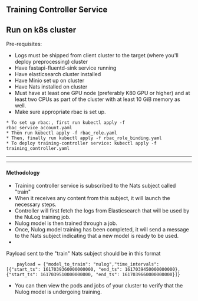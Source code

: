 ## Training Controller Service

## Run on k8s cluster
Pre-requisites:
* Logs must be shipped from client cluster to the target (where you'll deploy preprocessing) cluster
* Have fastapi-fluentd-sink service running
* Have elasticsearch cluster installed
* Have Minio set up on cluster
* Have Nats installed on cluster
* Must have at least one GPU node (preferably K80 GPU or higher) and at least two CPUs as part of the cluster with at least 10 GiB memory as well.
* Make sure appropriate rbac is set up.

```
* To set up rbac:, first run kubectl apply -f rbac_service_account.yaml
* Then run kubectl apply -f rbac_role.yaml
* Then, finally run kubectl apply -f rbac_role_binding.yaml
* To deploy training-controller service: kubectl apply -f training_controller.yaml
```
---
---
#### Methodology
* Training controller service is subscribed to the Nats subject called "train"
* When it receives any content from this subject, it will launch the necessary steps.
* Controller will first fetch the logs from Elasticsearch that will be used by the NuLog training job.
* Nulog model is then trained through a job.
* Once, Nulog model training has been completed, it will send a message to the Nats subject indicating that a new model is ready to be used.
*
Payload sent to the "train" Nats subject should be in this format
```
    payload = {"model_to_train": "nulog","time_intervals": [{"start_ts": 1617039360000000000, "end_ts": 1617039450000000000}, {"start_ts": 1617039510000000000, "end_ts": 1617039660000000000}]}

```
* You can then view the pods and jobs of your cluster to verify that the Nulog model is undergoing training.